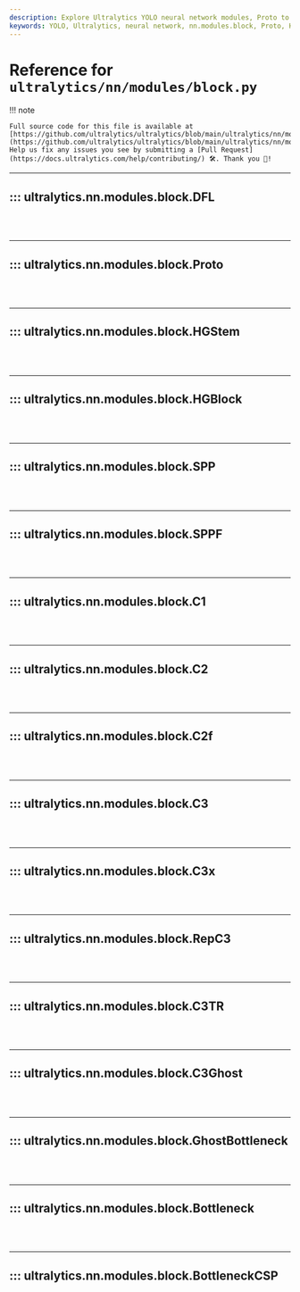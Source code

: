 ```yaml
---
description: Explore Ultralytics YOLO neural network modules, Proto to BottleneckCSP. Detailed explanation of each module with easy-to-follow code examples.
keywords: YOLO, Ultralytics, neural network, nn.modules.block, Proto, HGBlock, SPPF, C2, C3, RepC3, C3Ghost, Bottleneck, BottleneckCSP
---
```


# Reference for `ultralytics/nn/modules/block.py`

!!! note

    Full source code for this file is available at [https://github.com/ultralytics/ultralytics/blob/main/ultralytics/nn/modules/block.py](https://github.com/ultralytics/ultralytics/blob/main/ultralytics/nn/modules/block.py). Help us fix any issues you see by submitting a [Pull Request](https://docs.ultralytics.com/help/contributing/) 🛠️. Thank you 🙏!

---
## ::: ultralytics.nn.modules.block.DFL
<br><br>

---
## ::: ultralytics.nn.modules.block.Proto
<br><br>

---
## ::: ultralytics.nn.modules.block.HGStem
<br><br>

---
## ::: ultralytics.nn.modules.block.HGBlock
<br><br>

---
## ::: ultralytics.nn.modules.block.SPP
<br><br>

---
## ::: ultralytics.nn.modules.block.SPPF
<br><br>

---
## ::: ultralytics.nn.modules.block.C1
<br><br>

---
## ::: ultralytics.nn.modules.block.C2
<br><br>

---
## ::: ultralytics.nn.modules.block.C2f
<br><br>

---
## ::: ultralytics.nn.modules.block.C3
<br><br>

---
## ::: ultralytics.nn.modules.block.C3x
<br><br>

---
## ::: ultralytics.nn.modules.block.RepC3
<br><br>

---
## ::: ultralytics.nn.modules.block.C3TR
<br><br>

---
## ::: ultralytics.nn.modules.block.C3Ghost
<br><br>

---
## ::: ultralytics.nn.modules.block.GhostBottleneck
<br><br>

---
## ::: ultralytics.nn.modules.block.Bottleneck
<br><br>

---
## ::: ultralytics.nn.modules.block.BottleneckCSP
<br><br>
